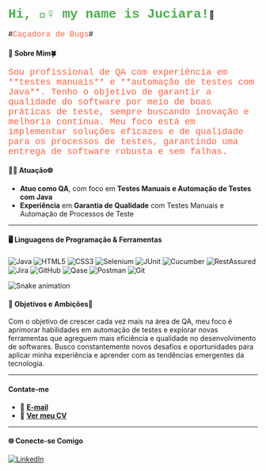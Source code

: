### <span style="color: #4CAF50; font-size: 26px; font-family: 'Courier New', monospace;">Hi, 🙋‍♀️ my name is Juciara!</span>💚  
#<span style="font-size: 16px; font-family: 'Courier New', monospace; color: #FF6347;">Caçadora de Bugs</span>#




#### 💼 Sobre Mim🍀

<p style="color: #FF6347; font-family: 'Courier New', monospace; font-size: 18px;">Sou profissional de QA com experiência em **testes manuais** e **automação de testes com Java**. Tenho o objetivo de garantir a qualidade do software por meio de boas práticas de teste, sempre buscando inovação e melhoria contínua. Meu foco está em implementar soluções eficazes e de qualidade para os processos de testes, garantindo uma entrega de software robusta e sem falhas.</p>

#### 👩‍💻 Atuação🌐

- **Atuo como QA**, com foco em **Testes Manuais e Automação de Testes com Java**
- **Experiência** em **Garantia de Qualidade** com Testes Manuais e Automação de Processos de Teste

---
#### 🖥️ Linguagens de Programação & Ferramentas

<div align="left">
  <img align="center" alt="Java" src="https://img.shields.io/badge/Java-ED8B00?style=for-the-badge&logo=openjdk&logoColor=white" />
  <img align="center" alt="HTML5" src="https://img.shields.io/badge/HTML-239120?style=for-the-badge&logo=html5&logoColor=white" />
  <img align="center" alt="CSS3" src="https://img.shields.io/badge/CSS-239120?style=for-the-badge&logo=css3&logoColor=white" />
  <img align="center" alt="Selenium" src="https://img.shields.io/badge/Selenium-43B02A?style=for-the-badge&logo=selenium&logoColor=white" />
  <img align="center" alt="JUnit" src="https://img.shields.io/badge/JUnit-25A162?style=for-the-badge&logo=junit&logoColor=white" />
  <img align="center" alt="Cucumber" src="https://img.shields.io/badge/Cucumber-23B574?style=for-the-badge&logo=cucumber&logoColor=white" />
  <img align="center" alt="RestAssured" src="https://img.shields.io/badge/RestAssured-3A5A40?style=for-the-badge&logo=rest&logoColor=white" />
  <img align="center" alt="Jira" src="https://img.shields.io/badge/Jira-0052CC?style=for-the-badge&logo=jira&logoColor=white" />
  <img align="center" alt="GitHub" src="https://img.shields.io/badge/GitHub-181717?style=for-the-badge&logo=github&logoColor=white" />
  <img align="center" alt="Qase" src="https://img.shields.io/badge/Qase-FF6633?style=for-the-badge&logo=qase&logoColor=white" />
  <img align="center" alt="Postman" src="https://img.shields.io/badge/Postman-FF6C37?style=for-the-badge&logo=postman&logoColor=white" />
  <img align="center" alt="Git" src="https://img.shields.io/badge/Git-F1502F?style=for-the-badge&logo=git&logoColor=white" />
</div>

![Snake animation](https://github.com/LuigiGF/LuigiGF/blob/output/github-contribution-grid-snake.svg)

#### 🌱 Objetivos e Ambições🚀

Com o objetivo de crescer cada vez mais na área de QA, meu foco é aprimorar habilidades em automação de testes e explorar novas ferramentas que agreguem mais eficiência e qualidade no desenvolvimento de softwares. Busco constantemente novos desafios e oportunidades para aplicar minha experiência e aprender com as tendências emergentes da tecnologia.

---

#### Contate-me

- 📧 [**E-mail**](mailto:juciarae.c@gmail.com)
- 📄 [**Ver meu CV**](https://github.com/juciiara/juciiara/blob/main/JUCIARA%20E.pdf)

---

#### 🌐 Conecte-se Comigo

[![LinkedIn](https://img.shields.io/badge/LinkedIn-0A66C2?style=for-the-badge&logo=linkedin&logoColor=white)](https://www.linkedin.com/in/juciara-e-c/)







    
  
